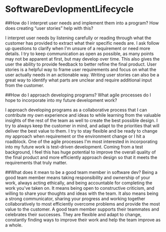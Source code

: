 # SoftwareDevlopmentLifecycle

##How do I interpret user needs and implement them into a program? How does creating “user stories” help with this?

I interpret user needs by listening carefully or reading through what the customer has provided to extract what their specific needs are. I ask follow up questions to clarify when I'm unsure of a requirement or need more details. I try to keep communication as open as possible, as many points may not be apparent at first, but may develop over time. This also gives the user the ability to provide feedback to better refine the final product. User stories is a helpful way to frame user requirements and focus on what the user actually needs in an actionable way. Writing user stories can also be a great way to identify what parts are unclear and require additional input from the customer.

##How do I approach developing programs? What agile processes do I hope to incorporate into my future development work?

I approach developing programs as a collaborative process that I can contribute my own experience and ideas to while learning from the valuable insights of the rest of the team as well to create the best possible design. I try to always keep the customer in mind, and adapt to the priorities that will deliver the best value to them. I try to stay flexible and be ready to change my approach when requirement or the environment change or I hit a roadblock. One of the agile processes I'm most interested in incorporating into my future work is test-driven development. Coming from a test background, I feel this has huge potential to improve the overall quality of the final product and more efficiently approach design so that it meets the requirements that truly matter.

##What does it mean to be a good team member in software dev?
Being a good team member means taking responsibility and ownership of your work, always acting ethically, and being accountable for completing the work you've taken on. It means being open to constructive criticism, and willing to share your thoughts and ideas with the team. It also means being a strong communicator, sharing your progress and working together collaboratively to most efficiently overcome problems and provide the most value to the customer. A good team member supports their teammates and celebrates their successes. They are flexible and adapt to change, constantly finding ways to improve their work and help the team improve as a whole.
